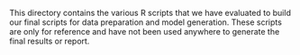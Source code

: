 This directory contains the various R scripts that we have evaluated to build our final scripts for data preparation and model generation. 
These scripts are only for reference and have not been used anywhere to generate the final results or report.
